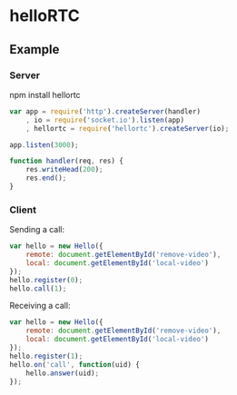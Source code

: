 # helloRTC

## Example

### Server

npm install hellortc
```javascript
var app = require('http').createServer(handler)
	, io = require('socket.io').listen(app)
	, hellortc = require('hellortc').createServer(io);

app.listen(3000);

function handler(req, res) {
	res.writeHead(200);
	res.end();
}
```

### Client

Sending a call:

```javascript
var hello = new Hello({
	remote: document.getElementById('remove-video'),
	local: document.getElementById('local-video')
});
hello.register(0);
hello.call(1);
```

Receiving a call:

```javascript
var hello = new Hello({
	remote: document.getElementById('remove-video'),
	local: document.getElementById('local-video')
});
hello.register(1);
hello.on('call', function(uid) {
	hello.answer(uid);
});
```
